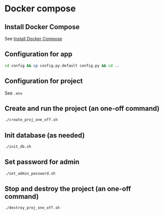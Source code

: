 # Docker compose

## Install Docker Compose

See [Install Docker Compose](https://docs.docker.com/compose/install/)

## Configuration for app

```bash
cd config && cp config.py.default config.py && cd ..
```

## Configuration for project

See `.env`

## Create and run the project (an one-off command)

```bash
./create_proj_one_off.sh
```

## Init database (as needed)

```bash
./init_db.sh
```

## Set password for admin

```bash
./set_admin_password.sh
```

## Stop and destroy the project (an one-off command)

```bash
./destroy_proj_one_off.sh
```
